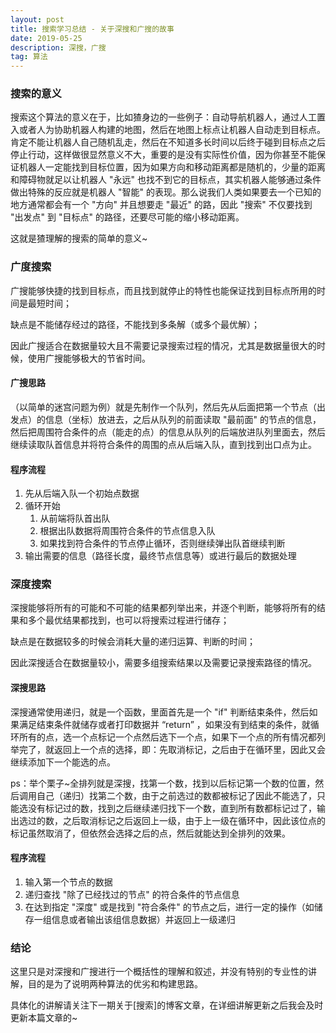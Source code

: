 ```yaml
---
layout: post
title: 搜索学习总结 - 关于深搜和广搜的故事
date: 2019-05-25
description: 深搜，广搜
tag: 算法
---
```


### 搜索的意义
搜索这个算法的意义在于，比如猹身边的一些例子：自动导航机器人，通过人工置入或者人为协助机器人构建的地图，然后在地图上标点让机器人自动走到目标点。肯定不能让机器人自己随机乱走，然后在不知道多长时间以后终于碰到目标点之后停止行动，这样做很显然意义不大，重要的是没有实际性价值，因为你甚至不能保证机器人一定能找到目标位置，因为如果方向和移动距离都是随机的，少量的距离和障碍物就足以让机器人 "永远" 也找不到它的目标点，其实机器人能够通过条件做出特殊的反应就是机器人 "智能" 的表现。那么说我们人类如果要去一个已知的地方通常都会有一个 "方向" 并且想要走 "最近" 的路，因此 "搜索" 不仅要找到 "出发点" 到 "目标点" 的路径，还要尽可能的缩小移动距离。

这就是猹理解的搜索的简单的意义~

### 广度搜索
广搜能够快捷的找到目标点，而且找到就停止的特性也能保证找到目标点所用的时间是最短时间；

缺点是不能储存经过的路径，不能找到多条解（或多个最优解）；

因此广搜适合在数据量较大且不需要记录搜索过程的情况，尤其是数据量很大的时候，使用广搜能够极大的节省时间。

#### 广搜思路
（以简单的迷宫问题为例）就是先制作一个队列，然后先从后面把第一个节点（出发点）的信息（坐标）放进去，之后从队列的前面读取 "最前面" 的节点的信息，然后把周围符合条件的点（能走的点）的信息从队列的后端放进队列里面去，然后继续读取队首信息并将符合条件的周围的点从后端入队，直到找到出口点为止。

#### 程序流程
1. 先从后端入队一个初始点数据
2. 循环开始
	1. 从前端将队首出队
	2. 根据出队数据将周围符合条件的节点信息入队
	3. 如果找到符合条件的节点停止循环，否则继续弹出队首继续判断
3. 输出需要的信息（路径长度，最终节点信息等）或进行最后的数据处理

### 深度搜索
深搜能够将所有的可能和不可能的结果都列举出来，并逐个判断，能够将所有的结果和多个最优结果都找到，也可以将搜索过程进行储存；

缺点是在数据较多的时候会消耗大量的递归运算、判断的时间；

因此深搜适合在数据量较小，需要多组搜索结果以及需要记录搜索路径的情况。

#### 深搜思路
深搜通常使用递归，就是一个函数，里面首先是一个 "if" 判断结束条件，然后如果满足结束条件就储存或者打印数据并 “return” ，如果没有到结束的条件，就循环所有的点，选一个点标记一个点然后选下一个点，如果下一个点的所有情况都列举完了，就返回上一个点的选择，即：先取消标记，之后由于在循环里，因此又会继续添加下一个能选的点。

ps：举个栗子~全排列就是深搜，找第一个数，找到以后标记第一个数的位置，然后调用自己（递归）找第二个数，由于之前选过的数都被标记了因此不能选了，只能选没有标记过的数，找到之后继续递归找下一个数，直到所有数都标记过了，输出选过的数，之后取消标记之后返回上一级，由于上一级在循环中，因此该位点的标记虽然取消了，但依然会选择之后的点，然后就能达到全排列的效果。

#### 程序流程
1. 输入第一个节点的数据
2. 递归查找 "除了已经找过的节点" 的符合条件的节点信息
3. 在达到指定 "深度" 或是找到 "符合条件" 的节点之后，进行一定的操作（如储存一组信息或者输出该组信息数据）并返回上一级递归

### 结论
这里只是对深搜和广搜进行一个概括性的理解和叙述，并没有特别的专业性的讲解，目的是为了说明两种算法的优劣和构建思路。

具体化的讲解请关注下一期关于[搜索]的博客文章，在详细讲解更新之后我会及时更新本篇文章的~
